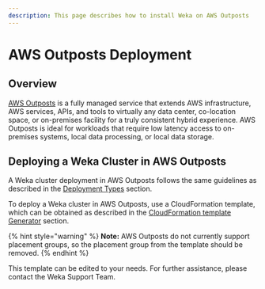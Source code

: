 ```yaml
---
description: This page describes how to install Weka on AWS Outposts
---
```


# AWS Outposts Deployment

## Overview

[AWS Outposts](https://aws.amazon.com/outposts/) is a fully managed service that extends AWS infrastructure, AWS services, APIs, and tools to virtually any data center, co-location space, or on-premises facility for a truly consistent hybrid experience. AWS Outposts is ideal for workloads that require low latency access to on-premises systems, local data processing, or local data storage.

## Deploying a Weka Cluster in AWS Outposts

A Weka cluster deployment in AWS Outposts follows the same guidelines as described in the [Deployment Types](deployment-types.md) section.

To deploy a Weka cluster in AWS Outposts, use a CloudFormation template, which can be obtained as described in the [CloudFormation template Generator](cloudformation.md) section.

{% hint style="warning" %}
**Note:** AWS Outposts do not currently support placement groups, so the placement group from the template should be removed.
{% endhint %}

This template can be edited to your needs. For further assistance, please contact the Weka Support Team.

